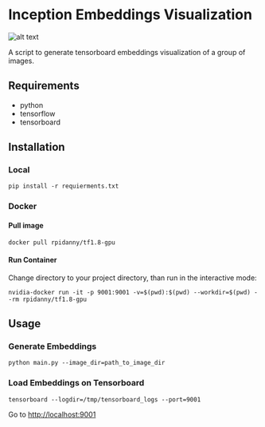 # Inception Embeddings Visualization

![alt text](https://github.com/rpidanny/assets/raw/master/inception-embeddings-visualization/screen.gif)

A script to generate tensorboard embeddings visualization of a group of images.

## Requirements

* python
* tensorflow
* tensorboard

## Installation

### Local

`pip install -r requierments.txt`

### Docker

#### Pull image

`docker pull rpidanny/tf1.8-gpu`

#### Run Container

Change directory to your project directory, than run in the interactive mode:

`nvidia-docker run -it -p 9001:9001 -v=$(pwd):$(pwd) --workdir=$(pwd) --rm rpidanny/tf1.8-gpu`

## Usage

### Generate Embeddings

`python main.py --image_dir=path_to_image_dir`

### Load Embeddings on Tensorboard

`tensorboard --logdir=/tmp/tensorboard_logs --port=9001`

Go to [http://localhost:9001](http://localhost:9001)
